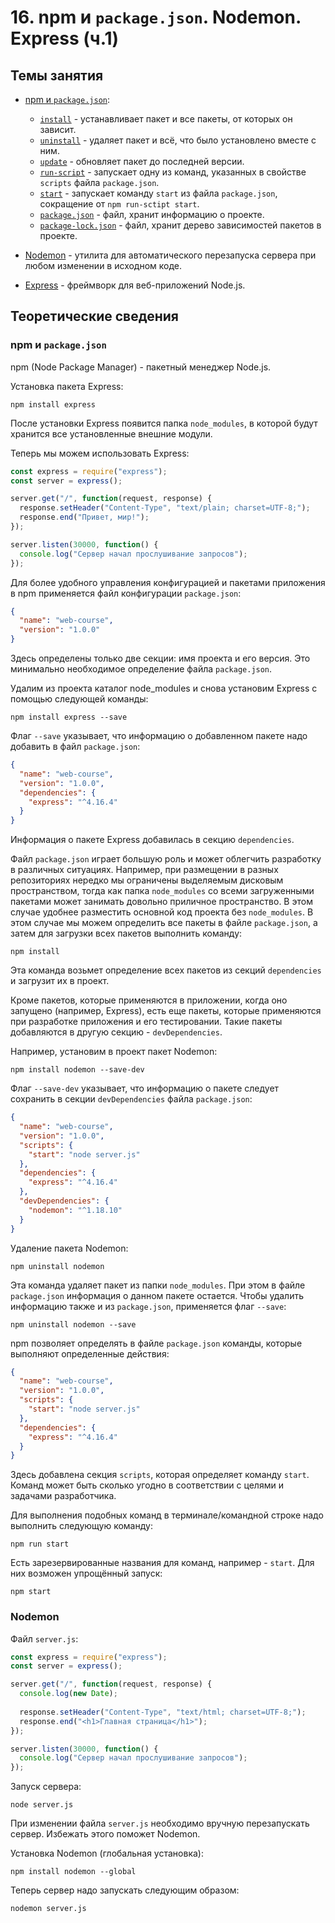 # 16. npm и `package.json`. Nodemon. Express (ч.1)

## Темы занятия

- [npm и `package.json`](https://metanit.com/web/nodejs/2.4.php):

  - [`install`](https://docs.npmjs.com/cli/install.html) -
  устанавливает пакет и все пакеты, от которых он зависит.
  - [`uninstall`](https://docs.npmjs.com/cli/uninstall) -
  удаляет пакет и всё, что было установлено вместе с ним.
  - [`update`](https://docs.npmjs.com/cli/update.html) -
  обновляет пакет до последней версии.
  - [`run-script`](https://docs.npmjs.com/cli/run-script.html) -
  запускает одну из команд, указанных в свойстве `scripts` файла `package.json`. 
  - [`start`](https://docs.npmjs.com/cli/start.html) -
  запускает команду `start` из файла `package.json`,
  сокращение от `npm run-sctipt start`.
  - [`package.json`](https://docs.npmjs.com/files/package.json) -
  файл, хранит информацию о проекте.
  - [`package-lock.json`](https://docs.npmjs.com/files/package-lock.json) -
  файл, хранит дерево зависимостей пакетов в проекте.
  
- [Nodemon](https://metanit.com/web/nodejs/2.6.php) - утилита для 
автоматического перезапуска сервера при любом изменении в исходном коде. 
- [Express](https://metanit.com/web/nodejs/4.1.php) - фреймворк для
веб-приложений Node.js.

## Теоретические сведения

### npm и `package.json`

npm (Node Package Manager) - пакетный менеджер Node.js.

Установка пакета Express:

```
npm install express
```

После установки Express появится папка `node_modules`, в которой будут 
хранится все установленные внешние модули.

Теперь мы можем использовать Express:

```js
const express = require("express");
const server = express();

server.get("/", function(request, response) {
  response.setHeader("Content-Type", "text/plain; charset=UTF-8;");
  response.end("Привет, мир!");
});

server.listen(30000, function() {
  console.log("Сервер начал прослушивание запросов");
});
```

Для более удобного управления конфигурацией и пакетами приложения в npm 
применяется файл конфигурации `package.json`:

```json
{
  "name": "web-course",
  "version": "1.0.0"
}
```

Здесь определены только две секции: имя проекта и его версия.
Это минимально необходимое определение файла `package.json`.

Удалим из проекта каталог node_modules и снова установим Express с помощью 
следующей команды:

```
npm install express --save
```

Флаг `--save` указывает, что информацию о добавленном пакете надо добавить в 
файл `package.json`:

```json
{
  "name": "web-course",
  "version": "1.0.0",
  "dependencies": {
    "express": "^4.16.4"
  }
}
```

Информация о пакете Express добавилась в секцию `dependencies`.

Файл `package.json` играет большую роль и может облегчить разработку в 
различных ситуациях. Например, при размещении в разных репозиториях нередко 
мы ограничены выделяемым дисковым пространством, тогда как папка 
`node_modules` со всеми загруженными пакетами может занимать довольно 
приличное пространство. В этом случае удобнее разместить основной код 
проекта без `node_modules`. В этом случае мы можем определить все пакеты в 
файле `package.json`, а затем для загрузки всех пакетов выполнить команду:

```
npm install
```

Эта команда возьмет определение всех пакетов из секций `dependencies` и 
загрузит их в проект.

Кроме пакетов, которые применяются в приложении, когда оно запущено (например,
Express), есть еще пакеты, которые применяются при разработке приложения и 
его тестировании. Такие пакеты добавляются в другую секцию - `devDependencies`.

Например, установим в проект пакет Nodemon:

```
npm install nodemon --save-dev
```

Флаг `--save-dev` указывает, что информацию о пакете следует сохранить в 
секции `devDependencies` файла `package.json`:

```json
{
  "name": "web-course",
  "version": "1.0.0",
  "scripts": {
    "start": "node server.js"
  },
  "dependencies": {
    "express": "^4.16.4"
  },
  "devDependencies": {
    "nodemon": "^1.18.10"
  }
}
```

Удаление пакета Nodemon:

```
npm uninstall nodemon
```

Эта команда удаляет пакет из папки `node_modules`. При этом в файле 
`package.json` информация о данном пакете остается. Чтобы удалить информацию
также и из `package.json`, применяется флаг `--save`:

```
npm uninstall nodemon --save
```

npm позволяет определять в файле `package.json` команды, которые выполняют 
определенные действия:

```json
{
  "name": "web-course",
  "version": "1.0.0",
  "scripts": {
    "start": "node server.js"
  },
  "dependencies": {
    "express": "^4.16.4"
  }
}
```

Здесь добавлена секция `scripts`, которая определяет команду `start`.
Команд может быть сколько угодно в соответствии с целями и задачами 
разработчика.

Для выполнения подобных команд в терминале/командной строке надо выполнить 
следующую команду:

```
npm run start
```

Есть зарезервированные названия для команд, например - `start`. Для них 
возможен упрощённый запуск:

```
npm start
```  

### Nodemon

Файл `server.js`:

```js
const express = require("express");
const server = express();

server.get("/", function(request, response) {
  console.log(new Date);
  
  response.setHeader("Content-Type", "text/html; charset=UTF-8;");
  response.end("<h1>Главная страница</h1>");
});

server.listen(30000, function() {
  console.log("Сервер начал прослушивание запросов");
});
```

Запуск сервера:

```
node server.js
```

При изменении файла `server.js` необходимо вручную перезапускать сервер. 
Избежать этого поможет Nodemon.

Установка Nodemon (глобальная установка):

```
npm install nodemon --global
```

Теперь сервер надо запускать следующим образом:

```
nodemon server.js
```